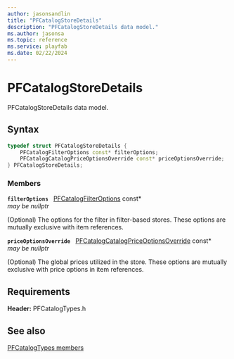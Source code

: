 ```yaml
---
author: jasonsandlin
title: "PFCatalogStoreDetails"
description: "PFCatalogStoreDetails data model."
ms.author: jasonsa
ms.topic: reference
ms.service: playfab
ms.date: 02/22/2024
---
```


# PFCatalogStoreDetails  

PFCatalogStoreDetails data model.  

## Syntax  
  
```cpp
typedef struct PFCatalogStoreDetails {  
    PFCatalogFilterOptions const* filterOptions;  
    PFCatalogCatalogPriceOptionsOverride const* priceOptionsOverride;  
} PFCatalogStoreDetails;  
```
  
### Members  
  
**`filterOptions`** &nbsp; [PFCatalogFilterOptions](pfcatalogfilteroptions.md) const*  
*may be nullptr*  
  
(Optional) The options for the filter in filter-based stores. These options are mutually exclusive with item references.
  
**`priceOptionsOverride`** &nbsp; [PFCatalogCatalogPriceOptionsOverride](pfcatalogcatalogpriceoptionsoverride.md) const*  
*may be nullptr*  
  
(Optional) The global prices utilized in the store. These options are mutually exclusive with price options in item references.
  
  
## Requirements  
  
**Header:** PFCatalogTypes.h
  
## See also  
[PFCatalogTypes members](../pfcatalogtypes_members.md)  

  
  
